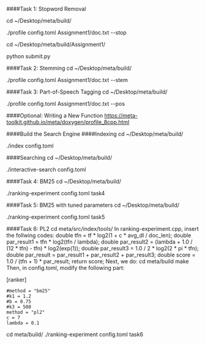 ####Task 1: Stopword Removal

cd ~/Desktop/meta/build/

./profile config.toml Assignment1/doc.txt --stop

cd ~/Desktop/meta/build/Assignment1/

python submit.py

####Task 2: Stemming
cd ~/Desktop/meta/build/

./profile config.toml Assignment1/doc.txt --stem

####Task 3: Part-of-Speech Tagging
cd ~/Desktop/meta/build/

./profile config.toml Assignment1/doc.txt --pos

####Optional: Writing a New Function
https://meta-toolkit.github.io/meta/doxygen/profile_8cpp.html

####Build the Search Engine
####Indexing
cd ~/Desktop/meta/build/

./index config.toml

####Searching
cd ~/Desktop/meta/build/

./interactive-search config.toml

####Task 4: BM25
cd ~/Desktop/meta/build/

./ranking-experiment config.toml task4

####Task 5: BM25 with tuned parameters
cd ~/Desktop/meta/build/

./ranking-experiment config.toml task5

####Task 6: PL2
cd meta/src/index/tools/
In ranking-experiment.cpp, insert the follwing codes:
double tfn = tf * log2(1 + c * avg_dl / doc_len);
double par_result1 = tfn * log2(tfn / lambda);
double par_result2 = (lambda + 1.0 / (12 * tfn) - tfn) * log2(exp(1));
double par_result3 = 1.0 / 2 * log2(2 * pi * tfn);
double par_result = par_result1 + par_result2 + par_result3;
double score = 1.0 / (tfn + 1) * par_result;
return score;
Next, we do:
cd meta/build
make
Then, in config.toml, modify the following part:

[ranker]
```
#method = "bm25"  
#k1 = 1.2  
#b = 0.75  
#k3 = 500  
method = "pl2"  
c = 7  
lambda = 0.1  
```
cd meta/build/
./ranking-experiment config.toml task6






